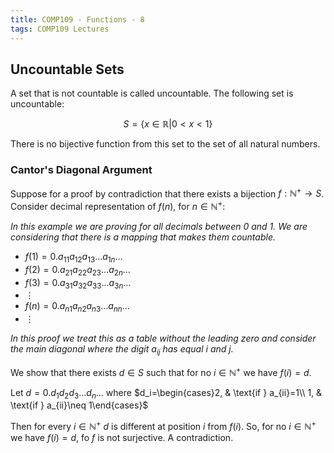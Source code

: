 ```yaml
---
title: COMP109 - Functions - 8
tags: COMP109 Lectures
---
```

## Uncountable Sets
A set that is not countable is called uncountable. The following set is uncountable:

$$S=\{x\in\mathbb{R}\vert 0<x<1\}$$

There is no bijective function from this set to the set of all natural numbers.

### Cantor's Diagonal Argument
Suppose for a proof by contradiction that there exists a bijection $f:\mathbb{N^+}\rightarrow S$. Consider decimal representation of $f(n)$, for $n\in\mathbb{N^+}$:

*In this example we are proving for all decimals between 0 and 1. We are considering that there is a mapping that makes them countable.*

* $f(1)=0.a_{11}a_{12}a_{13}\ldots a_{1n}\ldots$
* $f(2)=0.a_{21}a_{22}a_{23}\ldots a_{2n}\ldots$
* $f(3)=0.a_{31}a_{32}a_{33}\ldots a_{3n}\ldots$
* $\vdots$
* $f(n)=0.a_{n1}a_{n2}a_{n3}\ldots a_{nn}\ldots$
* $\vdots$

*In this proof we treat this as a table without the leading zero and consider the main diagonal where the digit  $a_{ij}$ has equal $i$ and $j$.*

We show that there exists $d\in S$ such that for no $i\in\mathbb{N^+}$ we have $f(i)=d$.

Let $d=0.d_{1}d_{2}d_{3}\ldots d_{n}\ldots$ where $d_i=\begin{cases}2, & \text{if } a_{ii}=1\\ 1, & \text{if } a_{ii}\neq 1\end{cases}$

Then for every $i\in\mathbb{N^+}$ $d$ is different at position $i$ from $f(i)$. So, for no $i\in\mathbb{N^+}$ we have $f(i)=d$, fo $f$ is not surjective. A contradiction.
